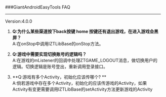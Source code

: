 ###GiantAndroidEasyTools FAQ

---------------------
Version:4.0.0
 	
 1. **Q:为什么某些渠道按下back按键  home 按键还有退出游戏，在进入游戏会黑屏？**  
 	A:在onStop中调用IZTLibBase的onStop方法。
 	 
 2. **Q:游戏中需要实现切换账号的逻辑吗？**  
 	A:在游戏的mListener的回调中处理ZTGAME_LOGOUT消息，做切换用户的逻辑。切换逻辑是账号登出，重新调用登录接口。 
 	
 3. **Q:游戏有多个Activity，初始化应该传哪个? **  
 	A:倘若游戏中存在多个Activity，初始化的应该传游戏的Activity，如果Activity有变更需要调用IZTLibBase的setActivity方法更新游戏的Activity
 
    